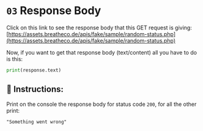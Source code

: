 # `03` Response Body

Click on this link to see the response body that this GET request is giving:
[https://assets.breatheco.de/apis/fake/sample/random-status.php](https://assets.breatheco.de/apis/fake/sample/random-status.php)

Now, if you want to get that response body (text/content) all you have to do is this:

```py
print(response.text) 
```

## 📝 Instructions:

Print on the console the response body for status code `200`, for all the other print:

```text
"Something went wrong"
```